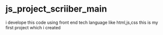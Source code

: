 # js_project_scriiber_main
i develope this code using front end tech language like html,js,css this is my first project which i created
